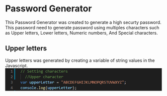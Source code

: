# Password Generator
This Password Generator was created to generate a high securty password.
This password need to generate password using multiples characters such
as Upper letters, Lower letters, Numeric numbers, And Special characters.
## Upper letters
Upper letters was generated by creating a variable of string values in the Javascript.
![password-generator](https://github.com/Koffidanh/password-generator/blob/main/Assets/upperletter.png)